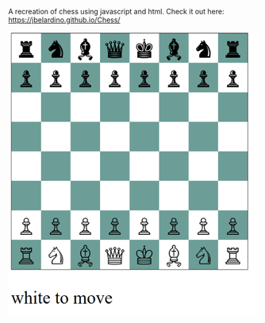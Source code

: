 A recreation of chess using javascript and html.
Check it out here: https://jbelardino.github.io/Chess/

![screenshot](chess.png)
